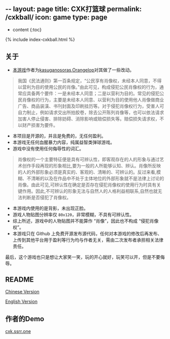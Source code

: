 --
layout: page
title: CXK打篮球
permalink: /cxkball/
icon: game
type: page
---

* content
{:toc}

{% include index-cxkball.html %}

## 关于
- [本游戏](https://github.com/kasuganosoras/cxk-ball)作者为[kasuganosoras](https://github.com/kasuganosoras/),[Orangelop](https://github.com/Orangelop)对其做了一些改动。
> 我国《民法通则》第一百条规定，“公民享有肖像权，未经本人同意，不得以营利为目的使用公民的肖像。”由此可见，构成侵犯公民肖像权的行为，通常应具备两个要件：一是未经本人同意；二是以营利为目的。常见的侵犯公民肖像权的行为，主要是未经本人同意、以营利为目的使用他人肖像做商业广告、商品装潢、书刊封面及印刷挂历等。对于侵犯肖像权行为，受害人可自力制止，例如请求交出所拍胶卷，除去公开陈列肖像等，也可以依法请求加害人停止侵害、排除妨碍、消除影响或赔偿损失等。赔偿损失请求权，不以财产损害为要件。

- 本项目是开源的，并且是免费的，无任何盈利。
- 本游戏无任何血腥暴力内容，纯属益智类弹球游戏。
- 游戏中没有使用任何侮辱性的词汇。

> 肖像权的一个主要特征便是具有可辨认性，即客观存在的人的形象与通过艺术创作手段再现的形象相比,要为一般的人所能够认知、辨认。肖像所反映的人的外部形象必须是真实的、客观的、清晰的、可辨认的。反过来看,模糊、不清晰的以及在作品中不处于主体地位的外部形象就不是法律上讨论的肖像。由此可见,可辨认性在确定是否存在侵犯肖像权的使用行为时具有关键作用。因此,不可辨认的形象无法与自然人的人格利益相联系,自然也就无法判断是否侵犯了肖像权。

- 本游戏内使用的是背影，未出现正脸。
- 游戏人物贴图分辨率仅 `80x120`，非常模糊，不具有可辨认性。
- 综上所述，游戏中的人物贴图并不能算作 “肖像”，因此也不构成 “侵犯肖像权”。
- 本游戏只在 Github 上免费开源发布源代码，任何对本游戏的修改后再发布、上传到其他平台用于盈利等行为均与作者无关，需由二次发布者承担相关法律责任。

最后，这个游戏也只是想让大家笑一笑，玩的开心就好，玩笑可以开，但是不要侮辱。

## README

[Chinese Version](--KEEP--)

[English Version](--KEEP--)

## 作者的Demo

[cxk.ssrr.one](https://cxk.ssrr.one/)
